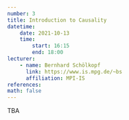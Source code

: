 ```yaml
---
number: 3
title: Introduction to Causality
datetime:
    date: 2021-10-13
    time: 
        start: 16:15
        end: 18:00
lecturer: 
    - name: Bernhard Schölkopf
      link: https://www.is.mpg.de/~bs
      affiliation: MPI-IS
references:
math: false
---
```


TBA